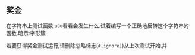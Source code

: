 ## 奖金

在字符串上测试函数:`uüu`看看会发生什么.试着编写一个正确地反转这个字符串的函数.暗示:字形簇

若要获得奖金测试运行,请删除忽略标志(`#[ignore]`)从上次测试开始,并




